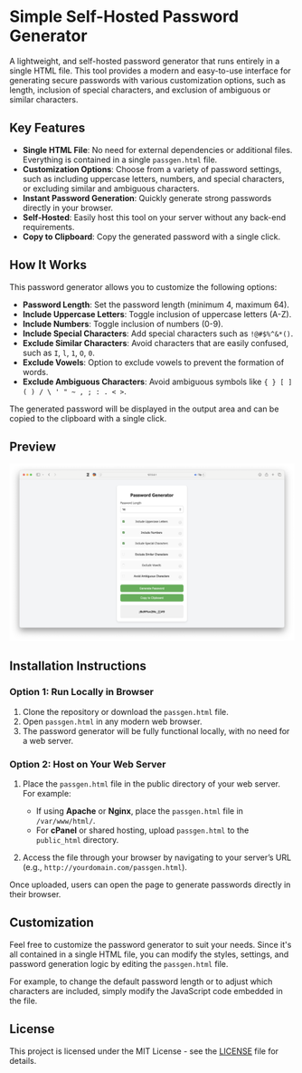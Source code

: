 # Simple Self-Hosted Password Generator

A lightweight, and self-hosted password generator that runs entirely in a single HTML file. This tool provides a modern and easy-to-use interface for generating secure passwords with various customization options, such as length, inclusion of special characters, and exclusion of ambiguous or similar characters.

## Key Features

- **Single HTML File**: No need for external dependencies or additional files. Everything is contained in a single `passgen.html` file.
- **Customization Options**: Choose from a variety of password settings, such as including uppercase letters, numbers, and special characters, or excluding similar and ambiguous characters.
- **Instant Password Generation**: Quickly generate strong passwords directly in your browser.
- **Self-Hosted**: Easily host this tool on your server without any back-end requirements.
- **Copy to Clipboard**: Copy the generated password with a single click.

## How It Works

This password generator allows you to customize the following options:

- **Password Length**: Set the password length (minimum 4, maximum 64).
- **Include Uppercase Letters**: Toggle inclusion of uppercase letters (A-Z).
- **Include Numbers**: Toggle inclusion of numbers (0-9).
- **Include Special Characters**: Add special characters such as `!@#$%^&*()`.
- **Exclude Similar Characters**: Avoid characters that are easily confused, such as `I`, `l`, `1`, `O`, `0`.
- **Exclude Vowels**: Option to exclude vowels to prevent the formation of words.
- **Exclude Ambiguous Characters**: Avoid ambiguous symbols like `{ } [ ] ( ) / \ ' " ~ , ; : . < >`.

The generated password will be displayed in the output area and can be copied to the clipboard with a single click.

## Preview

![Password Generator Preview](preview.png)

## Installation Instructions

### Option 1: Run Locally in Browser

1. Clone the repository or download the `passgen.html` file.
2. Open `passgen.html` in any modern web browser.
3. The password generator will be fully functional locally, with no need for a web server.

### Option 2: Host on Your Web Server

1. Place the `passgen.html` file in the public directory of your web server. For example:
   - If using **Apache** or **Nginx**, place the `passgen.html` file in `/var/www/html/`.
   - For **cPanel** or shared hosting, upload `passgen.html` to the `public_html` directory.
   
2. Access the file through your browser by navigating to your server’s URL (e.g., `http://yourdomain.com/passgen.html`).

Once uploaded, users can open the page to generate passwords directly in their browser.

## Customization

Feel free to customize the password generator to suit your needs. Since it's all contained in a single HTML file, you can modify the styles, settings, and password generation logic by editing the `passgen.html` file. 

For example, to change the default password length or to adjust which characters are included, simply modify the JavaScript code embedded in the file.

## License

This project is licensed under the MIT License - see the [LICENSE](LICENSE) file for details.
